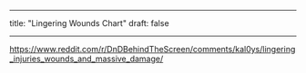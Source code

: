 

---
title: "Lingering Wounds Chart"
draft: false

---

https://www.reddit.com/r/DnDBehindTheScreen/comments/kal0ys/lingering_injuries_wounds_and_massive_damage/
